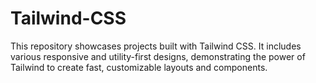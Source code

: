# Tailwind-CSS
This repository showcases projects built with Tailwind CSS. It includes various responsive and utility-first designs, demonstrating the power of Tailwind to create fast, customizable layouts and components.
